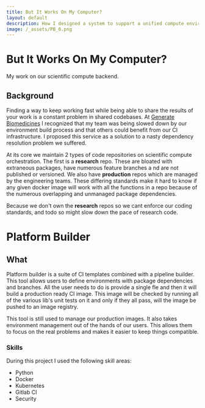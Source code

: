 ```yaml
---
title: But It Works On My Computer? 
layout: default
description: How I designed a system to support a unified compute environment.  
image: /_assets/PB_0.png
---
```

# But It Works On My Computer? 
My work on our scientific compute backend. 

## Background 
Finding a way to keep working fast while being able to share the results of 
your work is a constant problem in shared codebases. 
At [Generate Biomedicines](https://generatebiomedicines.com/) 
I recognized that my team was being slowed down by our environment 
build process 
and that others could benefit from our CI infrastructure. 
I proposed this service as a solution to a nasty dependency 
resolution problem we suffered. 

At its core we maintain 2 types of code repositories on scientific 
compute orchestration. The first is a **research** repo. 
These are bloated with extraneous packages, have numerous feature branches a
nd are not published or versioned. We also have **production** repos which 
are managed by the engineering teams. These differing standards make it hard 
to know if any given docker image will work with all the functions in a repo 
because of the numerous overlapping and unmanaged package dependencies. 

Because we don't own the **research** repos so we cant enforce our coding 
standards, and todo so might slow down the pace of research code. 


# Platform Builder 

## What 
Platform builder is a suite of CI templates combined with a pipeline builder. 
This tool allows users to define environments with package dependencies and branches. 
All the user needs to do is provide a single fle and then it will build a 
production ready CI image. This image will be checked by running all of the 
various lib's unit tests on it and only if they all pass, 
will the image be pushed to an image registry. 

This tool is still used to manage our production images. 
It also takes environment management out of the hands of our users. 
This allows them to focus on the real problems and makes it easier 
to keep things compatible. 

### Skills 
During this project I used the following skill areas: 
- Python 
- Docker 
- Kubernetes 
- Gitlab CI 
- Security 